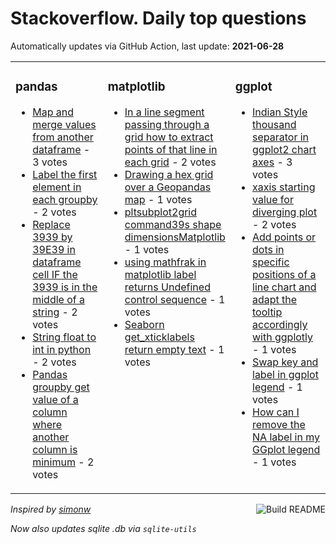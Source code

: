 # Stackoverflow. Daily top questions 

Automatically updates via GitHub Action, last update: **<!-- date starts -->2021-06-28<!-- date ends -->**


<table><tr><td valign="top" width="33%">

### pandas
<!-- pandas starts -->
* [Map and merge values from another dataframe](https://stackoverflow.com/questions/68163214/map-and-merge-values-from-another-dataframe) - 3 votes
* [Label the first element in each groupby](https://stackoverflow.com/questions/68168631/label-the-first-element-in-each-groupby) - 2 votes
* [Replace 3939 by 39E39 in dataframe cell IF the 3939 is in the middle of a string](https://stackoverflow.com/questions/68163639/replace-by-e-in-dataframe-cell-if-the-is-in-the-middle-of-a-string) - 2 votes
* [String float to int in python](https://stackoverflow.com/questions/68162237/string-float-to-int-in-python) - 2 votes
* [Pandas groupby get value of a column where another column is minimum](https://stackoverflow.com/questions/68168208/pandas-groupby-get-value-of-a-column-where-another-column-is-minimum) - 2 votes
<!-- pandas ends -->
</td><td valign="top" width="34%">


### matplotlib
<!-- matplotlib starts -->
* [In a line segment passing through a grid how to extract points of that line in each grid](https://stackoverflow.com/questions/68158171/in-a-line-segment-passing-through-a-grid-how-to-extract-points-of-that-line-in) - 2 votes
* [Drawing a hex grid over a Geopandas map](https://stackoverflow.com/questions/68165035/drawing-a-hex-grid-over-a-geopandas-map) - 1 votes
* [pltsubplot2grid command39s shape dimensionsMatplotlib](https://stackoverflow.com/questions/68159158/plt-subplot2grid-commands-shape-dimensions-matplotlib) - 1 votes
* [using mathfrak in matplotlib label returns Undefined control sequence](https://stackoverflow.com/questions/68163393/using-mathfrak-in-matplotlib-label-returns-undefined-control-sequence) - 1 votes
* [Seaborn get_xticklabels return empty text](https://stackoverflow.com/questions/68158407/seaborn-get-xticklabels-return-empty-text) - 1 votes
<!-- matplotlib ends -->
</td><td valign="top" width="34%">


### ggplot
<!-- ggplot2 starts -->
* [Indian Style thousand separator in ggplot2 chart axes](https://stackoverflow.com/questions/68160094/indian-style-thousand-separator-in-ggplot2-chart-axes) - 3 votes
* [xaxis starting value for diverging plot](https://stackoverflow.com/questions/68161577/x-axis-starting-value-for-diverging-plot) - 2 votes
* [Add points or dots in specific positions of a line chart and adapt the tooltip accordingly with ggplotly](https://stackoverflow.com/questions/68164380/add-points-or-dots-in-specific-positions-of-a-line-chart-and-adapt-the-tooltip-a) - 1 votes
* [Swap key and label in ggplot legend](https://stackoverflow.com/questions/68169516/swap-key-and-label-in-ggplot-legend) - 1 votes
* [How can I remove the NA label in my GGplot legend](https://stackoverflow.com/questions/68157253/how-can-i-remove-the-na-label-in-my-ggplot-legend) - 1 votes
<!-- ggplot2 ends -->
</td></tr></table>

<a href="https://github.com/hp0404/hp0404/actions"><img src="https://github.com/hp0404/hp0404/workflows/Build%20README/badge.svg" align="right" alt="Build README"></a> <p>*Inspired by  [simonw](https://github.com/simonw/simonw)*</p> <p> *Now also updates sqlite .db via `sqlite-utils`* </p>
